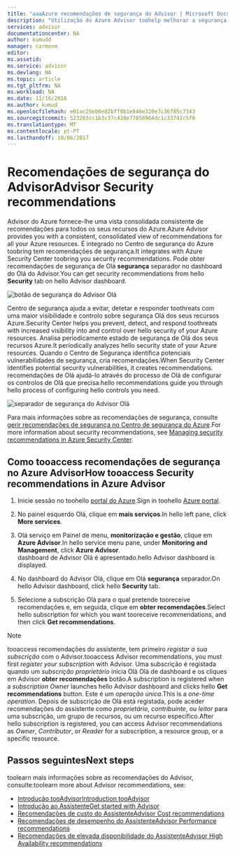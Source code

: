 ```yaml
---
title: "aaaAzure recomendações de segurança do Advisor | Microsoft Docs"
description: "Utilização do Azure Advisor toohelp melhorar a segurança de Olá das implementações do Azure."
services: advisor
documentationcenter: NA
author: kumudd
manager: carmonm
editor: 
ms.assetid: 
ms.service: advisor
ms.devlang: NA
ms.topic: article
ms.tgt_pltfrm: NA
ms.workload: NA
ms.date: 11/16/2016
ms.author: kumud
ms.openlocfilehash: e01ac29eb6e02bff0b1e846e320e7c36f85c7343
ms.sourcegitcommit: 523283cc1b3c37c428e77850964dc1c33742c5f0
ms.translationtype: MT
ms.contentlocale: pt-PT
ms.lasthandoff: 10/06/2017
---
```

# <a name="advisor-security-recommendations"></a><span data-ttu-id="ce2b9-103">Recomendações de segurança do Advisor</span><span class="sxs-lookup"><span data-stu-id="ce2b9-103">Advisor Security recommendations</span></span>

<span data-ttu-id="ce2b9-104">Advisor do Azure fornece-lhe uma vista consolidada consistente de recomendações para todos os seus recursos do Azure.</span><span class="sxs-lookup"><span data-stu-id="ce2b9-104">Azure Advisor provides you with a consistent, consolidated view of recommendations for all your Azure resources.</span></span> <span data-ttu-id="ce2b9-105">É integrado no Centro de segurança do Azure toobring tem recomendações de segurança.</span><span class="sxs-lookup"><span data-stu-id="ce2b9-105">It integrates with Azure Security Center toobring you security recommendations.</span></span> <span data-ttu-id="ce2b9-106">Pode obter recomendações de segurança de Olá **segurança** separador no dashboard do Olá do Advisor.</span><span class="sxs-lookup"><span data-stu-id="ce2b9-106">You can get security recommendations from hello **Security** tab on hello Advisor dashboard.</span></span>

![botão de segurança do Advisor Olá](./media/advisor-security-recommendations/advisor-security-tab.png)

<span data-ttu-id="ce2b9-108">Centro de segurança ajuda a evitar, detetar e responder toothreats com uma maior visibilidade e controlo sobre segurança Olá dos seus recursos Azure.</span><span class="sxs-lookup"><span data-stu-id="ce2b9-108">Security Center helps you prevent, detect, and respond toothreats with increased visibility into and control over hello security of your Azure resources.</span></span> <span data-ttu-id="ce2b9-109">Analisa periodicamente estado de segurança de Olá dos seus recursos Azure.</span><span class="sxs-lookup"><span data-stu-id="ce2b9-109">It periodically analyzes hello security state of your Azure resources.</span></span> <span data-ttu-id="ce2b9-110">Quando o Centro de Segurança identifica potenciais vulnerabilidades de segurança, cria recomendações.</span><span class="sxs-lookup"><span data-stu-id="ce2b9-110">When Security Center identifies potential security vulnerabilities, it creates recommendations.</span></span> <span data-ttu-id="ce2b9-111">recomendações de Olá ajudá-lo através do processo de Olá de configurar os controlos de Olá que precisa.</span><span class="sxs-lookup"><span data-stu-id="ce2b9-111">hello recommendations guide you through hello process of configuring hello controls you need.</span></span> 

![separador de segurança do Advisor Olá](./media/advisor-security-recommendations/advisor-security-recommendations.png)

<span data-ttu-id="ce2b9-113">Para mais informações sobre as recomendações de segurança, consulte [gerir recomendações de segurança no Centro de segurança do Azure](https://azure.microsoft.com/en-us/documentation/articles/security-center-recommendations/).</span><span class="sxs-lookup"><span data-stu-id="ce2b9-113">For more information about security recommendations, see [Managing security recommendations in Azure Security Center](https://azure.microsoft.com/en-us/documentation/articles/security-center-recommendations/).</span></span>

## <a name="how-tooaccess-security-recommendations-in-azure-advisor"></a><span data-ttu-id="ce2b9-114">Como tooaccess recomendações de segurança no Azure Advisor</span><span class="sxs-lookup"><span data-stu-id="ce2b9-114">How tooaccess Security recommendations in Azure Advisor</span></span>

1. <span data-ttu-id="ce2b9-115">Inicie sessão no toohello [portal do Azure](https://portal.azure.com).</span><span class="sxs-lookup"><span data-stu-id="ce2b9-115">Sign in toohello [Azure portal](https://portal.azure.com).</span></span>

2. <span data-ttu-id="ce2b9-116">No painel esquerdo Olá, clique em **mais serviços**.</span><span class="sxs-lookup"><span data-stu-id="ce2b9-116">In hello left pane, click **More services**.</span></span>

3. <span data-ttu-id="ce2b9-117">Olá serviço em Painel de menu, **monitorização e gestão**, clique em **Azure Advisor**.</span><span class="sxs-lookup"><span data-stu-id="ce2b9-117">In hello service menu pane, under **Monitoring and Management**, click **Azure Advisor**.</span></span>  
 <span data-ttu-id="ce2b9-118">dashboard de Advisor Olá é apresentado.</span><span class="sxs-lookup"><span data-stu-id="ce2b9-118">hello Advisor dashboard is displayed.</span></span>

4. <span data-ttu-id="ce2b9-119">No dashboard do Advisor Olá, clique em Olá **segurança** separador.</span><span class="sxs-lookup"><span data-stu-id="ce2b9-119">On hello Advisor dashboard, click hello **Security** tab.</span></span>

5. <span data-ttu-id="ce2b9-120">Selecione a subscrição Olá para o qual pretende tooreceive recomendações e, em seguida, clique em **obter recomendações**.</span><span class="sxs-lookup"><span data-stu-id="ce2b9-120">Select hello subscription for which you want tooreceive recommendations, and then click **Get recommendations**.</span></span>

> [!NOTE]
> <span data-ttu-id="ce2b9-121">tooaccess recomendações do assistente, tem primeiro *registar a sua subscrição* com o Advisor.</span><span class="sxs-lookup"><span data-stu-id="ce2b9-121">tooaccess Advisor recommendations, you must first *register your subscription* with Advisor.</span></span> <span data-ttu-id="ce2b9-122">Uma subscrição é registada quando um *subscrição proprietário* inicia Olá Olá de dashboard e os cliques em Advisor **obter recomendações** botão.</span><span class="sxs-lookup"><span data-stu-id="ce2b9-122">A subscription is registered when a *subscription Owner* launches hello Advisor dashboard and clicks hello **Get recommendations** button.</span></span> <span data-ttu-id="ce2b9-123">Este é um *operação única*.</span><span class="sxs-lookup"><span data-stu-id="ce2b9-123">This is a *one-time operation*.</span></span> <span data-ttu-id="ce2b9-124">Depois de subscrição de Olá está registada, pode aceder recomendações do assistente como *proprietário*, *contribuinte*, ou *leitor* para uma subscrição, um grupo de recursos, ou um recurso específico.</span><span class="sxs-lookup"><span data-stu-id="ce2b9-124">After hello subscription is registered, you can access Advisor recommendations as *Owner*, *Contributor*, or *Reader* for a subscription, a resource group, or a specific resource.</span></span>

## <a name="next-steps"></a><span data-ttu-id="ce2b9-125">Passos seguintes</span><span class="sxs-lookup"><span data-stu-id="ce2b9-125">Next steps</span></span>

<span data-ttu-id="ce2b9-126">toolearn mais informações sobre as recomendações do Advisor, consulte:</span><span class="sxs-lookup"><span data-stu-id="ce2b9-126">toolearn more about Advisor recommendations, see:</span></span>
* [<span data-ttu-id="ce2b9-127">Introdução tooAdvisor</span><span class="sxs-lookup"><span data-stu-id="ce2b9-127">Introduction tooAdvisor</span></span>](advisor-overview.md)
* [<span data-ttu-id="ce2b9-128">Introdução ao Assistente</span><span class="sxs-lookup"><span data-stu-id="ce2b9-128">Get started with Advisor</span></span>](advisor-get-started.md)
* [<span data-ttu-id="ce2b9-129">Recomendações de custo do Assistente</span><span class="sxs-lookup"><span data-stu-id="ce2b9-129">Advisor Cost recommendations</span></span>](advisor-performance-recommendations.md)
* [<span data-ttu-id="ce2b9-130">Recomendações de desempenho do Assistente</span><span class="sxs-lookup"><span data-stu-id="ce2b9-130">Advisor Performance recommendations</span></span>](advisor-performance-recommendations.md)
* [<span data-ttu-id="ce2b9-131">Recomendações de elevada disponibilidade do Assistente</span><span class="sxs-lookup"><span data-stu-id="ce2b9-131">Advisor High Availability recommendations</span></span>](advisor-high-availability-recommendations.md)


 

